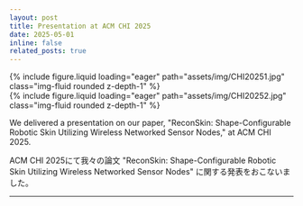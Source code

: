 ```yaml
---
layout: post
title: Presentation at ACM CHI 2025
date: 2025-05-01
inline: false
related_posts: true
---
```


<div class="row mt-3">
    <div class="col-sm mt-3 mt-md-0">
        {% include figure.liquid loading="eager" path="assets/img/CHI20251.jpg" class="img-fluid rounded z-depth-1" %}
    </div>
    <div class="col-sm mt-3 mt-md-0">
        {% include figure.liquid loading="eager" path="assets/img/CHI20252.jpg" class="img-fluid rounded z-depth-1" %}
    </div>
</div>

<p>We delivered a presentation on our paper, "ReconSkin: Shape-Configurable Robotic Skin Utilizing Wireless Networked Sensor Nodes," at ACM CHI 2025.</p>

<p class="small-font-jp">ACM CHI 2025にて我々の論文 "ReconSkin: Shape-Configurable Robotic Skin Utilizing Wireless Networked Sensor Nodes" に関する発表をおこないました。
</p>

---
